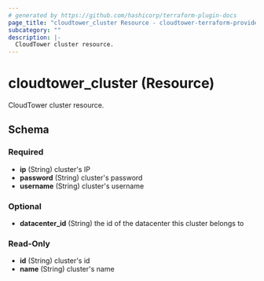 ```yaml
---
# generated by https://github.com/hashicorp/terraform-plugin-docs
page_title: "cloudtower_cluster Resource - cloudtower-terraform-provider"
subcategory: ""
description: |-
  CloudTower cluster resource.
---
```


# cloudtower_cluster (Resource)

CloudTower cluster resource.



<!-- schema generated by tfplugindocs -->
## Schema

### Required

- **ip** (String) cluster's IP
- **password** (String) cluster's password
- **username** (String) cluster's username

### Optional

- **datacenter_id** (String) the id of the datacenter this cluster belongs to

### Read-Only

- **id** (String) cluster's id
- **name** (String) cluster's name


